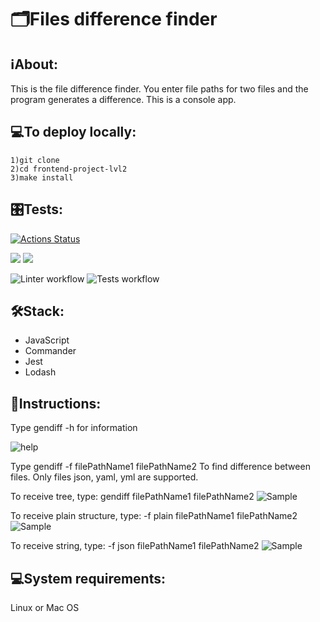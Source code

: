# 🗂️Files difference finder

## ℹAbout:
This is the file difference finder. You enter file paths for two files and the program generates a difference. This is a console app.

## 💻To deploy locally:
```
1)git clone
2)cd frontend-project-lvl2
3)make install
```

## 🎛️Tests:
[![Actions Status](https://github.com/iFoxtrot33/frontend-project-lvl2/workflows/hexlet-check/badge.svg)](https://github.com/iFoxtrot33/frontend-project-lvl2/actions)

<a href="https://codeclimate.com/github/iFoxtrot33/frontend-project-lvl2/maintainability"><img src="https://api.codeclimate.com/v1/badges/a9e791f05c3d1d06c227/maintainability" /></a>
<a href="https://codeclimate.com/github/iFoxtrot33/frontend-project-lvl2/test_coverage"><img src="https://api.codeclimate.com/v1/badges/a9e791f05c3d1d06c227/test_coverage" /></a>

![Linter workflow](https://github.com/iFoxtrot33/frontend-project-lvl2/actions/workflows/lint.yml/badge.svg)
![Tests workflow](https://github.com/iFoxtrot33/frontend-project-lvl2/actions/workflows/tests.yml/badge.svg)

## 🛠Stack:
- JavaScript
- Commander
- Jest
- Lodash

## 📃Instructions:
Type gendiff -h for information

![help](https://user-images.githubusercontent.com/102408798/180901956-9ee193d5-1fb4-4e5b-9174-afcf2c80d671.png)

Type gendiff -f filePathName1 filePathName2 
To find difference between files. Only files json, yaml, yml are supported.

To receive tree, type:
gendiff filePathName1 filePathName2 
![Sample](https://user-images.githubusercontent.com/102408798/180902044-32c64884-679e-42e9-91b4-dd8721584170.png)


To receive plain structure, type:
-f plain filePathName1 filePathName2 
![Sample](https://user-images.githubusercontent.com/102408798/180902084-01e0704d-837c-43c9-bfe8-c040ee42586e.png)

To receive string, type:
-f json filePathName1 filePathName2 
![Sample](https://user-images.githubusercontent.com/102408798/180902114-984c29e4-bc5d-415f-84ef-5ee7784dc660.png)

## 💻System requirements:
Linux or Mac OS 
